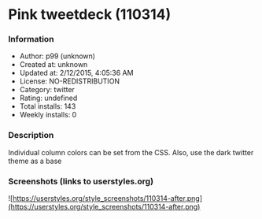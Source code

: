 # Pink tweetdeck (110314)

### Information
- Author: p99 (unknown)
- Created at: unknown
- Updated at: 2/12/2015, 4:05:36 AM
- License: NO-REDISTRIBUTION
- Category: twitter
- Rating: undefined
- Total installs: 143
- Weekly installs: 0


### Description
Individual column colors can be set from the CSS. Also, use the dark twitter theme as a base


### Screenshots (links to userstyles.org)
![https://userstyles.org/style_screenshots/110314-after.png](https://userstyles.org/style_screenshots/110314-after.png)



